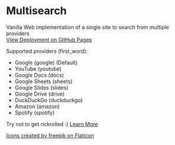 # Multisearch
Vanilla Web implementation of a single site to search from multiple providers<br/>
[View Deployment on GitHub Pages](https://rskbansal.github.io/multisearch)<br/>

Supported providers (first_word):
- Google (google) (Default)
- YouTube (youtube)
- Google Docs (docs)
- Google Sheets (sheets)
- Google Slides (slides)
- Google Drive (drive)
- DuckDuckGo (duckduckgo)
- Amazon (amazon)
- Spotify (spotify)

Try not to get rickrolled :) [Learn More](https://www.youtube.com/watch?v=xvFZjo5PgG0)

[Icons created by freepik on Flaticon](https://www.flaticon.com/authors/freepik)
